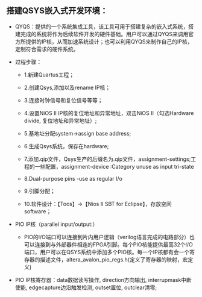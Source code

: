 ## 搭建QSYS嵌入式开发环境：  
  - QYQS：提供的一个系统集成工具，该工具可用于搭建复杂的嵌入式系统，搭建完成的系统将作为后续软件开发的硬件基础。用户可以通过QYQS来调用官方所提供的IP核，从而加速系统设计；也可以利用QYQS来制作自己的IP核，定制符合需求的硬件系统。    
  - 过程步骤：  
    - 1.新建Quartus工程；  
    - 2.创建Qsys,添加以及rename IP核；  
    - 3.连接时钟信号和复位信号等等；  
    
    - 4.设置NiOS II IP核的复位地址和异常地址，双击NiOS II（勾选Hardware divide, 复位地址和异常地址）;   
    - 5.基地址分配system->assign base address;  
    - 6.生成Qsys系统，保存在hardware;  
    
    - 7.添加.qip文件，Qsys生产的后缀名为.qip文件，assignment-settings;工程的一些配置，assignment-device :Category unuse as input tri-state  
    - 8.Dual-purpose pins -use as regular I/o  
    - 9.引脚分配；    
    - 10.软件设计：【Toos】→【Nios II SBT for Eclipse】，存放空间software；  
    
  - PIO IP核（parallel input/output:）  
    - PIO的I/O端口可以连接到片内用户逻辑（verilog语言完成的电路部分）也可以连接到与外部器件相连的FPGA引脚。每个PIO核能提供最高32个I/O端口，用户可以在QSYS系统中添加多个PIO核。每一个IP核都有会一个寄存器的描述文件，altera_avalon_pio_regs.h(定义了寄存器的映射，宏定义)
  - PIO IP核寄存器：data数据读写操作, direction方向输出, interrupmask中断使能, edgecapture边沿触发检测, outset置位, outclear清零;   
    
